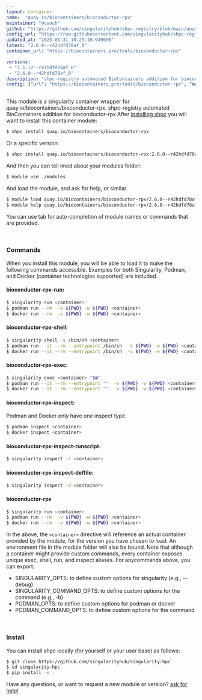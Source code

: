 ```yaml
---
layout: container
name:  "quay.io/biocontainers/bioconductor-rpx"
maintainer: "@vsoch"
github: "https://github.com/singularityhub/shpc-registry/blob/main/quay.io/biocontainers/bioconductor-rpx/container.yaml"
config_url: "https://raw.githubusercontent.com/singularityhub/shpc-registry/main/quay.io/biocontainers/bioconductor-rpx/container.yaml"
updated_at: "2023-01-31 18:25:10.949696"
latest: "2.6.0--r42hdfd78af_0"
container_url: "https://biocontainers.pro/tools/bioconductor-rpx"

versions:
 - "2.1.12--r41hdfd78af_0"
 - "2.6.0--r42hdfd78af_0"
description: "shpc-registry automated BioContainers addition for bioconductor-rpx"
config: {"url": "https://biocontainers.pro/tools/bioconductor-rpx", "maintainer": "@vsoch", "description": "shpc-registry automated BioContainers addition for bioconductor-rpx", "latest": {"2.6.0--r42hdfd78af_0": "sha256:767b67b91b31f746f1413f68345293b1fd733f779cb45528dbf8b7d90fc3b961"}, "tags": {"2.1.12--r41hdfd78af_0": "sha256:06ee8f1d216ca794b4dc97a114461e35c64f21d91ccd6a78e3cf11100d878f9c", "2.6.0--r42hdfd78af_0": "sha256:767b67b91b31f746f1413f68345293b1fd733f779cb45528dbf8b7d90fc3b961"}, "docker": "quay.io/biocontainers/bioconductor-rpx"}
---
```


This module is a singularity container wrapper for quay.io/biocontainers/bioconductor-rpx.
shpc-registry automated BioContainers addition for bioconductor-rpx
After [installing shpc](#install) you will want to install this container module:


```bash
$ shpc install quay.io/biocontainers/bioconductor-rpx
```

Or a specific version:

```bash
$ shpc install quay.io/biocontainers/bioconductor-rpx:2.6.0--r42hdfd78af_0
```

And then you can tell lmod about your modules folder:

```bash
$ module use ./modules
```

And load the module, and ask for help, or similar.

```bash
$ module load quay.io/biocontainers/bioconductor-rpx/2.6.0--r42hdfd78af_0
$ module help quay.io/biocontainers/bioconductor-rpx/2.6.0--r42hdfd78af_0
```

You can use tab for auto-completion of module names or commands that are provided.

<br>

### Commands

When you install this module, you will be able to load it to make the following commands accessible.
Examples for both Singularity, Podman, and Docker (container technologies supported) are included.

#### bioconductor-rpx-run:

```bash
$ singularity run <container>
$ podman run --rm  -v ${PWD} -w ${PWD} <container>
$ docker run --rm  -v ${PWD} -w ${PWD} <container>
```

#### bioconductor-rpx-shell:

```bash
$ singularity shell -s /bin/sh <container>
$ podman run --it --rm --entrypoint /bin/sh  -v ${PWD} -w ${PWD} <container>
$ docker run --it --rm --entrypoint /bin/sh  -v ${PWD} -w ${PWD} <container>
```

#### bioconductor-rpx-exec:

```bash
$ singularity exec <container> "$@"
$ podman run --it --rm --entrypoint ""  -v ${PWD} -w ${PWD} <container> "$@"
$ docker run --it --rm --entrypoint ""  -v ${PWD} -w ${PWD} <container> "$@"
```

#### bioconductor-rpx-inspect:

Podman and Docker only have one inspect type.

```bash
$ podman inspect <container>
$ docker inspect <container>
```

#### bioconductor-rpx-inspect-runscript:

```bash
$ singularity inspect -r <container>
```

#### bioconductor-rpx-inspect-deffile:

```bash
$ singularity inspect -d <container>
```



#### bioconductor-rpx

```bash
$ singularity run <container>
$ podman run --rm  -v ${PWD} -w ${PWD} <container>
$ docker run --rm  -v ${PWD} -w ${PWD} <container>
```


In the above, the `<container>` directive will reference an actual container provided
by the module, for the version you have chosen to load. An environment file in the
module folder will also be bound. Note that although a container
might provide custom commands, every container exposes unique exec, shell, run, and
inspect aliases. For anycommands above, you can export:

 - SINGULARITY_OPTS: to define custom options for singularity (e.g., --debug)
 - SINGULARITY_COMMAND_OPTS: to define custom options for the command (e.g., -b)
 - PODMAN_OPTS: to define custom options for podman or docker
 - PODMAN_COMMAND_OPTS: to define custom options for the command

<br>

### Install

You can install shpc locally (for yourself or your user base) as follows:

```bash
$ git clone https://github.com/singularityhub/singularity-hpc
$ cd singularity-hpc
$ pip install -e .
```

Have any questions, or want to request a new module or version? [ask for help!](https://github.com/singularityhub/singularity-hpc/issues)